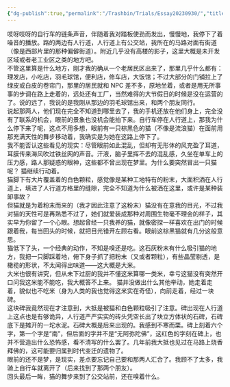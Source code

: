 ```yaml
---
{"dg-publish":true,"permalink":"/Trashbin/Trials/Essay20230930/","title":"230930","tags":["fiction"],"created":"","updated":""}
---
```


吱呀吱呀的自行车的链条声音，伴随着我对踏板使劲而发出，慢慢地，我停下了着噪音的播放。路的两边有人行道，人行道上有公交站，我所在的马路对面有街道（像是西部片里的那种偏僻街道）。附近几乎没有高楼的影子，这里大概是未开发区域或者老工业区之类的地方吧。  
不管这里算是什么地方，刚才我的确从一个老居民区出来了，那里几乎什么都有：理发店，小吃店，羽毛球馆，便利店，修车店，大饭馆；不过大部分的门铺拉上了绿皮或白皮的卷帘门，那里的居民就和 NPC 差不多，原地坐着，或者是用无所事事的步调在路上走着的，远处还有工厂，当然难得的大节假日的时候是没在运营的了。说的远了，我说的是我刚从那边的羽毛球馆出来，和两个朋友同行。  
说起那两人，他们现在完全不知道到哪里去了，我的手机还放在他们身上，完全没有了联系的机会，眼前的景象也没机会能拍下来。自行车停在人行道上，那我为什么停下来了呢，这点不用多想，眼前有一只棕黑色的猫（不像是流浪猫）在面前用那充满天性的舞步移动着，我确实是为她在这路上停下了。  
我不能否认这些看见的现实：尽管眼前如此混乱，但却有无形体的风充盈了耳道，耳膜传来海风吹过铁丝网的声音。汗液，脑子里挥不去的混乱感，久坐在单车上的压力感，路人那疑惑的眼神，这些都不曾出现在梦里。为什么要突然冒出一只猫呢？
猫继续行动着。  
猫脚下有大片覆盖着的白色颗粒，感觉像是某种工地特有的粉末，大面积洒在人行道上，填进了人行道方格里的缝隙，完全不知道为什么被洒在这里，或许是某种装卸事故？  
但猫就是为着粉末而来的（我才因此注意了这粉末）猫没有在意我的目光，不过我对猫的天性可是再熟悉不过了，她们就爱装成那种对周围生物毫不理会的样子，其实早为你留了一个心眼。想起曾经一只我养的猫，就像密探一样喜欢在出门的时候跟着我，每当回头的时候，就把目光错开左顾右看。眼前这棕黑猫就有几分这般意思。  
猫低下了头，一个经典的动作，不知是嗅还是吃。这石灰粉末有什么吸引猫的地方，我把一只脚踩着地，俯下身子抓了把粉末（又或者颗粒），有些晶莹剔透，是橄榄的形状，不太闻得出味道——这大概是大米。  
大米也很有讲究，但从未下过厨的我并不懂这米算哪一类米，幸亏这猫没有突然开口问我这米能不能吃，我大概答不上来。  猫并没做出什么其他举动，她走着走着，貌似也不吃米（身为人类的我也觉得这米实在奇怪），向前走着，经过一块碑。  
这块碑我竟然现在才注意到，大抵是被猫和白色颗粒吸引了注意。碑出现在人行道上这点也是有够诡异，人行道严严实实的砖头凭空长出了块立方体状的石碑，石碑底下是摊开的一坨水泥。石碑大概是后来出现的。我感到不寒而栗。碑上刻着六个字，第一个字是“南”，但后面的字并不是“无阿弥陀佛”，这红色的字刻在碑上，也并不营造出什么恐怖感，看不清写的什么罢了。几年前我大抵也见过在马路上烧香拜佛的，这可能要归属到时代变迁的遗物了。  
眼前的还不是梦，是现实，差点要忘记自己要和那两人汇合了。我顾不了太多，我骑上自行车就离开了（后来找到了那两个朋友）。  
回头最后一眸，猫的舞步来到了公交站前，还在嗅着什么。
